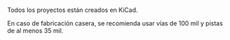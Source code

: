 Todos los proyectos están creados en KiCad.

En caso de fabricación casera, se recomienda usar vías de 100 mil y pistas de al menos 35 mil.
